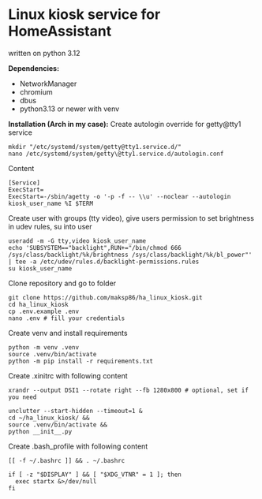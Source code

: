 # Linux kiosk service for HomeAssistant
written on python 3.12

**Dependencies:**
- NetworkManager
- chromium
- dbus
- python3.13 or newer with venv

**Installation (Arch in my case):**
Create autologin override for getty@tty1 service
```
mkdir "/etc/systemd/system/getty@tty1.service.d/"
nano /etc/systemd/system/getty\@tty1.service.d/autologin.conf
```

Content
```
[Service]
ExecStart=
ExecStart=-/sbin/agetty -o '-p -f -- \\u' --noclear --autologin kiosk_user_name %I $TERM
```
  
  
  
Create user with groups (tty video), give users permission to set brightness in udev rules, su into user
```
useradd -m -G tty,video kiosk_user_name
echo 'SUBSYSTEM=="backlight",RUN+="/bin/chmod 666 /sys/class/backlight/%k/brightness /sys/class/backlight/%k/bl_power"' | tee -a /etc/udev/rules.d/backlight-permissions.rules
su kiosk_user_name
```

Clone repository and go to folder
```
git clone https://github.com/maksp86/ha_linux_kiosk.git
cd ha_linux_kiosk
cp .env.example .env
nano .env # fill your credentials
```

Create venv and install requirements
```
python -m venv .venv
source .venv/bin/activate
python -m pip install -r requirements.txt
```

Create .xinitrc with following content
```
xrandr --output DSI1 --rotate right --fb 1280x800 # optional, set if you need

unclutter --start-hidden --timeout=1 &
cd ~/ha_linux_kiosk/ &&
source .venv/bin/activate &&
python __init__.py
```

Create .bash_profile with following content
```
[[ -f ~/.bashrc ]] && . ~/.bashrc

if [ -z "$DISPLAY" ] && [ "$XDG_VTNR" = 1 ]; then
  exec startx &>/dev/null
fi
```
